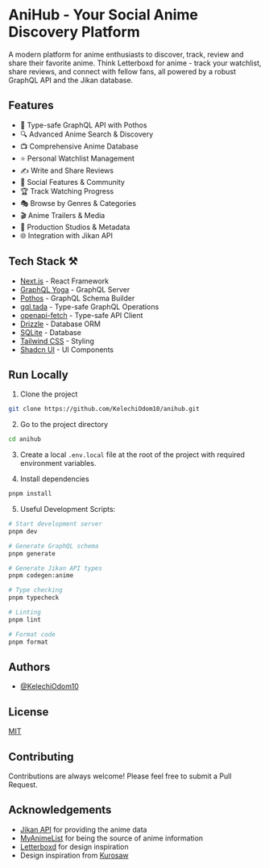 # AniHub - Your Social Anime Discovery Platform

A modern platform for anime enthusiasts to discover, track, review and share their favorite anime. Think Letterboxd for anime - track your watchlist, share reviews, and connect with fellow fans, all powered by a robust GraphQL API and the Jikan database.

## Features

- 🎯 Type-safe GraphQL API with Pothos
- 🔍 Advanced Anime Search & Discovery
- 📺 Comprehensive Anime Database
- ⭐ Personal Watchlist Management
- ✍️ Write and Share Reviews
- 👥 Social Features & Community
- 🏆 Track Watching Progress
- 🎭 Browse by Genres & Categories
- 🎬 Anime Trailers & Media
- 🏢 Production Studios & Metadata
- 🌐 Integration with Jikan API

## Tech Stack ⚒️

- [Next.js](https://nextjs.org) - React Framework
- [GraphQL Yoga](https://the-guild.dev/graphql/yoga-server) - GraphQL Server
- [Pothos](https://pothos-graphql.dev/) - GraphQL Schema Builder
- [gql.tada](https://github.com/0no-co/gql.tada) - Type-safe GraphQL Operations
- [openapi-fetch](https://github.com/drwpow/openapi-typescript) - Type-safe API Client
- [Drizzle](https://orm.drizzle.team/) - Database ORM
- [SQLite](https://www.sqlite.org/) - Database
- [Tailwind CSS](https://tailwindcss.com) - Styling
- [Shadcn UI](https://ui.shadcn.com/) - UI Components

## Run Locally

1. Clone the project

```bash
git clone https://github.com/KelechiOdom10/anihub.git
```

2. Go to the project directory

```bash
cd anihub
```

3. Create a local `.env.local` file at the root of the project with required environment variables.
   <br>

4. Install dependencies

```bash
pnpm install
```

5. Useful Development Scripts:

```bash
# Start development server
pnpm dev

# Generate GraphQL schema
pnpm generate

# Generate Jikan API types
pnpm codegen:anime

# Type checking
pnpm typecheck

# Linting
pnpm lint

# Format code
pnpm format
```

## Authors

- [@KelechiOdom10](https://github.com/KelechiOdom10)

## License

[MIT](https://choosealicense.com/licenses/mit/)

## Contributing

Contributions are always welcome! Please feel free to submit a Pull Request.

## Acknowledgements

- [Jikan API](https://jikan.moe/) for providing the anime data
- [MyAnimeList](https://myanimelist.net/) for being the source of anime information
- [Letterboxd](https://letterboxd.com/) for design inspiration
- Design inspiration from [Kurosaw](https://www.behance.net/gallery/155394041/Kurosaw-Anime-Streaming-Web-App)

